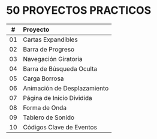 # **50 PROYECTOS PRACTICOS**

|  #  | Proyecto                    |
| :-: | :-------------------------- |
| 01  | Cartas Expandibles          |
| 02  | Barra de Progreso           |
| 03  | Navegación Giratoria        |
| 04  | Barra de Búsqueda Oculta    |
| 05  | Carga Borrosa               |
| 06  | Animación de Desplazamiento |
| 07  | Página de Inicio Dividida   |
| 08  | Forma de Onda               |
| 09  | Tablero de Sonido           |
| 10  | Códigos Clave de Eventos    |
